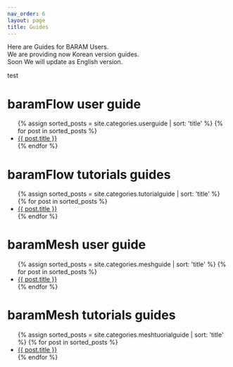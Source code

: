 ```yaml
---
nav_order: 6
layout: page
title: Guides
---
```


Here are Guides for BARAM Users.<br>
We are providing now Korean version guides.<br>
Soon We will update as English version.<br>

test<br>

<h1>baramFlow user guide</h1>

<ul>
  {% assign sorted_posts = site.categories.userguide | sort: 'title' %}
  {% for post in sorted_posts %}
    <li><a href="{{ site.baseurl }}{{ post.url }}">{{ post.title }}</a></li>
  {% endfor %}
</ul>

<h1>baramFlow tutorials guides</h1>

<ul>
  {% assign sorted_posts = site.categories.tutorialguide | sort: 'title' %}
  {% for post in sorted_posts %}
    <li><a href="{{ site.baseurl }}{{ post.url }}">{{ post.title }}</a></li>
  {% endfor %}
</ul>

<h1>baramMesh user guide</h1>

<ul>
  {% assign sorted_posts = site.categories.meshguide | sort: 'title' %}
  {% for post in sorted_posts %}
    <li><a href="{{ site.baseurl }}{{ post.url }}">{{ post.title }}</a></li>
  {% endfor %}
</ul>

<h1>baramMesh tutorials guides</h1>

<ul>
  {% assign sorted_posts = site.categories.meshtuorialguide | sort: 'title' %}
  {% for post in sorted_posts %}
    <li><a href="{{ site.baseurl }}{{ post.url }}">{{ post.title }}</a></li>
  {% endfor %}
</ul>
